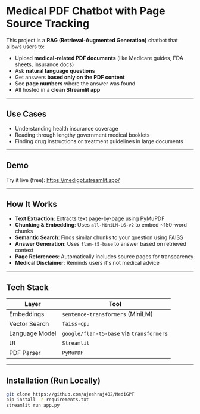 # Medical PDF Chatbot with Page Source Tracking

This project is a **RAG (Retrieval-Augmented Generation)** chatbot that allows users to:
- Upload **medical-related PDF documents** (like Medicare guides, FDA sheets, insurance docs)
- Ask **natural language questions**
- Get answers **based only on the PDF content**
- See **page numbers** where the answer was found
- All hosted in a **clean Streamlit app**

---

## Use Cases
- Understanding health insurance coverage
- Reading through lengthy government medical booklets
- Finding drug instructions or treatment guidelines in large documents

---

## Demo
Try it live (free):  https://medigpt.streamlit.app/


---

## How It Works

- **Text Extraction**: Extracts text page-by-page using PyMuPDF
- **Chunking & Embedding**: Uses `all-MiniLM-L6-v2` to embed ~150-word chunks
- **Semantic Search**: Finds similar chunks to your question using FAISS
- **Answer Generation**: Uses `flan-t5-base` to answer based on retrieved context
- **Page References**: Automatically includes source pages for transparency
- **Medical Disclaimer**: Reminds users it's not medical advice

---

## Tech Stack

| Layer              | Tool                                |
|--------------------|-------------------------------------|
| Embeddings         | `sentence-transformers` (MiniLM)    |
| Vector Search      | `faiss-cpu`                         |
| Language Model     | `google/flan-t5-base` via `transformers` |
| UI                 | `Streamlit`                         |
| PDF Parser         | `PyMuPDF`                           |

---

## Installation (Run Locally)

```bash
git clone https://github.com/ajeshraj402/MediGPT
pip install -r requirements.txt
streamlit run app.py
